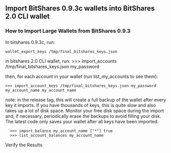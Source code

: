 ## Import BitShares 0.9.3c wallets into BitShares 2.0 CLI wallet


### How to Import Large Wallets from BitShares 0.9.3

In bitshares 0.9.3c, run:

    wallet_export_keys /tmp/final_bitshares_keys.json

in bitshares 2.0 CLI wallet, run: >>> import_accounts /tmp/final_bitshares_keys.json my_password

then, for each account in your wallet (run list_my_accounts to see them):

    >>> import_account_keys /tmp/final_bitshares_keys.json my_password my_account_name my_account_name

note: in the release tag, this will create a full backup of the wallet after every key it imports. If you have thousands of keys, this is quite slow and also takes up a lot of disk space. Monitor your free disk space during the import and, if necessary, periodically erase the backups to avoid filling your disk. The latest code only saves your wallet after all keys have been imported.

      >>> import_balance my_account_name ["*"] true
      >>> list_account_balances my_account_name

Verify the Results

